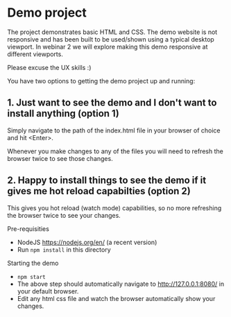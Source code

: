 # Demo project

The project demonstrates basic HTML and CSS. The demo website is not responsive and has been built to be used/shown using a typical desktop viewport. In webinar 2 we will explore making this demo responsive at different viewports. 

Please excuse the UX skills :)

You have two options to getting the demo project up and running: 

## 1. Just want to see the demo and I don't want to install anything (option 1)

Simply navigate to the path of the index.html file in your browser of choice and hit \<Enter\>. 

Whenever you make changes to any of the files you will need to refresh the browser twice to see those changes.

## 2. Happy to install things to see the demo if it gives me hot reload capabilties (option 2)

This gives you hot reload (watch mode) capabilities, so no more refreshing the browser twice to see your changes. 

Pre-requisities 
- NodeJS https://nodejs.org/en/ (a recent version)
- Run `npm install` in this directory

Starting the demo
- `npm start`
- The above step should automatically navigate to http://127.0.0.1:8080/ in your default browser.
- Edit any html css file and watch the browser automatically show your changes.  












